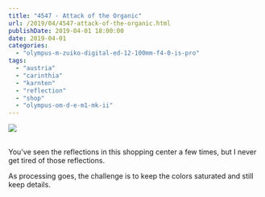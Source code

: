 ```yaml
---
title: "4547 - Attack of the Organic"
url: /2019/04/4547-attack-of-the-organic.html
publishDate: 2019-04-01 18:00:00
date: 2019-04-01
categories: 
  - "olympus-m-zuiko-digital-ed-12-100mm-f4-0-is-pro"
tags: 
  - "austria"
  - "carinthia"
  - "karnten"
  - "reflection"
  - "shop"
  - "olympus-om-d-e-m1-mk-ii"
---
```

<div class="container">
<div class="center"><a target="_blank" href="https://d25zfm9zpd7gm5.cloudfront.net/1200x1200/2018/20180121_103151_lr.jpg"><img class="webfeedsFeaturedVisual" src="https://d25zfm9zpd7gm5.cloudfront.net/0600x0600/2018/20180121_103151_lr.jpg" /></a></div>
</div>
<br />

You've seen the reflections in this shopping center a few times, but
I never get tired of those reflections.

As processing goes, the challenge is to keep the colors saturated
and still keep details.